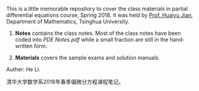 This is a little memorable repository to cover the class materials in partial differential equations course, Spring 2018. It was held by [Prof. Huaiyu Jian](http://faculty.math.tsinghua.edu.cn/~hjian/), Department of Mathematics, Tsinghua University.

1. **Notes** contains the class notes. Most of the class notes have been coded into *PDE Notes.pdf* while a small fraction are still in the hand-written form.

2. **Materials** covers the sample exams and solution manuals.

Auther: He Li.

清华大学数学系2018年春季偏微分方程课程笔记。